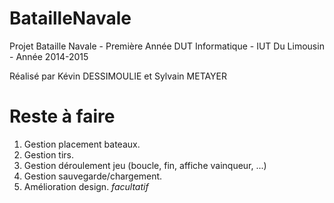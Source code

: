 # BatailleNavale

Projet Bataille Navale - Première Année DUT Informatique - IUT Du Limousin - Année 2014-2015

Réalisé par Kévin DESSIMOULIE et Sylvain METAYER 

# Reste à faire

1. Gestion placement bateaux.
2. Gestion tirs.
3. Gestion déroulement jeu (boucle, fin, affiche vainqueur, ...)
4. Gestion sauvegarde/chargement.
5. Amélioration design. *facultatif*